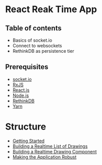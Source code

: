 # React Reak Time App

## Table of contents

- Basics of socket.io
- Connect to websockets
- RethinkDB as persistence tier

## Prerequisites

- [socket.io](https://socket.io/)
- [RxJS](https://rxjs-dev.firebaseapp.com/)
- [React.js](https://reactjs.org/)
- [Node.js](https://nodejs.org/es/)
- [RethinkDB](https://rethinkdb.com/)
- [Yarn](https://yarnpkg.com)

# Structure

- [Getting Started](https://)
- [Building a Realtime List of Drawings](https://)
- [Building a Realtime Drawing Component]()
- [Making the Application Robust]()
